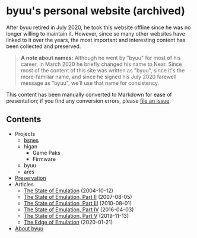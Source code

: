 # byuu's personal website (archived)

After byuu retired in July 2020,
he took this website offline
since he was no longer willing to maintain it.
However,
since so many other websites have linked to it over the years,
the most important and interesting content has been collected and preserved.

> **A note about names:**
> Although he went by "byuu" for most of his career,
> in March 2020 he briefly changed his name to Near.
> Since most of the content of this site was written as "byuu",
> since it's the more-familiar name,
> and since he signed his July 2020 farewell message as "byuu",
> we'll use that name for consistency.

This content has been manually converted to Markdown for ease of presentation;
if you find any conversion errors,
please [file an issue](https://github.com/byuu/byuu.org).

## Contents

  - Projects
      - [bsnes](/bsnes)
      - higan
          - Game Paks
          - Firmware
      - byuu
      - ares
  - [Preservation](./preservation/)
  - Articles
      - [The State of Emulation](./articles/state-of-emulation/) (2004-10-12)
      - [The State of Emulation, Part II](./articles/state-of-emulation-ii/) (2007-08-05)
      - [The State of Emulation, Part III](./articles/state-of-emulation-iii/) (2010-08-01)
      - [The State of Emulation, Part IV](./articles/state-of-emulation-iv/) (2016-04-03)
      - [The State of Emulation, Part V](./articles/state-of-emulation-v/) (2019-11-13)
      - [The Edge of Emulation](./articles/edge-of-emulation/) (2020-01-21)
  - [About byuu](/about/)
